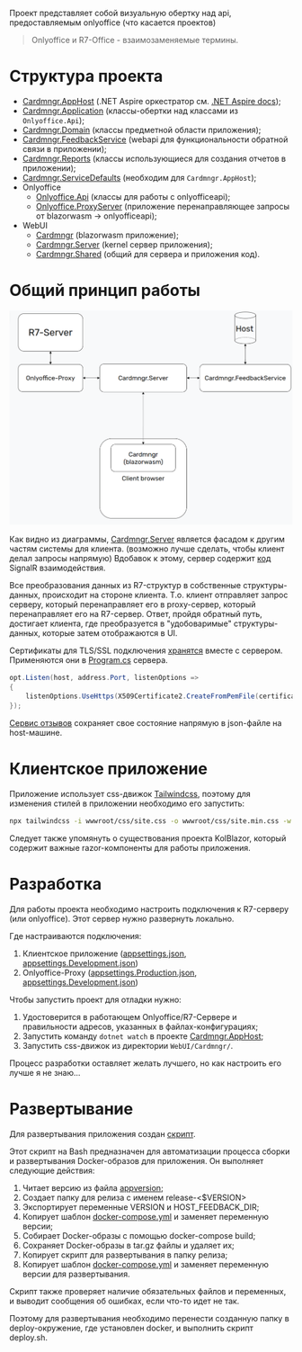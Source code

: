 Проект представляет собой визуальную обертку над api, предоставляемым onlyoffice (что касается проектов)

> Onlyoffice и R7-Office - взаимозаменяемые термины.

# Структура проекта

- [Cardmngr.AppHost](/Cardmngr.AppHost) (.NET Aspire оркестратор см. [.NET Aspire docs](https://learn.microsoft.com/en-us/dotnet/aspire/));
- [Cardmngr.Application](/Cardmngr.Application) (классы-обертки над классами из `Onlyoffice.Api`);
- [Cardmngr.Domain](/Cardmngr.Domain) (классы предметной области приложения);
- [Cardmngr.FeedbackService](/Cardmngr.FeedbackService) (webapi для функциональности обратной связи в приложении);
- [Cardmngr.Reports](/Cardmngr.Reports) (классы использующиеся для создания отчетов в приложении);
- [Cardmngr.ServiceDefaults](/Cardmngr.ServiceDefaults) (необходим для `Cardmngr.AppHost`);
- Onlyoffice
  - [Onlyoffice.Api](/Onlyoffice/Onlyoffice.Api) (классы для работы с onlyofficeapi);
  - [Onlyoffice.ProxyServer](/Onlyoffice/Onlyoffice.ProxyServer) (приложение перенаправляющее запросы от blazorwasm → onlyofficeapi);
- WebUI
  - [Cardmngr](/WebUI/Cardmngr) (blazorwasm приложение);
  - [Cardmngr.Server](/WebUI/Cardmngr.Server) (kernel сервер приложения);
  - [Cardmngr.Shared](/WebUI/Cardmngr.Shared) (общий для сервера и приложения код).

# Общий принцип работы

![interaction scheme](/doc-images/interaction-scheme.png)

Как видно из диаграммы, [Cardmngr.Server](/WebUI/Cardmngr.Server) является фасадом к другим частям системы для клиента. (возможно лучше сделать, чтобы клиент делал запросы напрямую) Вдобавок к этому, сервер содержит [код](/WebUI/Cardmngr.Server/Hubs/) SignalR взаимодействия.

Все преобразования данных из R7-структур в собственные структуры-данных, происходит на стороне клиента. Т.о. клиент отправляет запрос серверу, который перенаправляет его в proxy-сервер, который перенаправляет его на R7-сервер. Ответ, пройдя обратный путь, достигает клиента, где преобразуется в "удобоваримые" структуры-данных, которые затем отображаются в UI.

Сертификаты для TLS/SSL подключения [хранятся](/WebUI/Cardmngr.Server/config/) вместе с сервером. Применяются они в [Program.cs](/WebUI/Cardmngr.Server/Program.cs) сервера.

```cs
opt.Listen(host, address.Port, listenOptions =>
{
    listenOptions.UseHttps(X509Certificate2.CreateFromPemFile(certificatePath, keyCertificate));
});
```

[Сервис отзывов](Cardmngr.FeedbackService) сохраняет свое состояние напрямую в json-файле на host-машине.

# Клиентское приложение

Приложение использует css-движок [Tailwindcss](https://tailwindcss.com/docs/), поэтому для изменения стилей в приложении необходимо его запустить:

```bash
npx tailwindcss -i wwwroot/css/site.css -o wwwroot/css/site.min.css -w
```

Следует также упомянуть о существования проекта KolBlazor, который содержит важные razor-компоненты для работы приложения.

# Разработка

Для работы проекта необходимо настроить подключения к R7-серверу (или onlyoffice). Этот сервер нужно развернуть локально.

Где настраиваются подключения: 

1. Клиентское приложение ([appsettings.json](/WebUI/Cardmngr/wwwroot/appsettings.json), [appsettings.Development.json](/WebUI/Cardmngr/wwwroot/appsettings.json))
2. Onlyoffice-Proxy ([appsettings.Production.json](/Onlyoffice/Onlyoffice.ProxyServer/appsettings.Production.json), [appsettings.Development.json](/Onlyoffice/Onlyoffice.ProxyServer/appsettings.Development.json))

Чтобы запустить проект для отладки нужно:

1. Удостоверится в работающем Onlyoffice/R7-Сервере и правильности адресов, указанных в файлах-конфигурациях;
2. Запустить команду `dotnet watch` в проекте [Cardmngr.AppHost](/Cardmngr.AppHost);
3. Запустить css-движок из директории `WebUI/Cardmngr/`.

Процесс разработки оставляет желать лучшего, но как настроить его лучше я не знаю...

# Развертывание

Для развертывания приложения создан [скрипт](/release.sh).

Этот скрипт на Bash предназначен для автоматизации процесса сборки и развертывания Docker-образов для приложения. Он выполняет следующие действия:

1. Читает версию из файла [appversion](WebUI/Cardmngr.Server/appversion);
2. Создает папку для релиза с именем release-<$VERSION>
3. Экспортирует переменные VERSION и HOST_FEEDBACK_DIR;
4. Копирует шаблон [docker-compose.yml](/docker-compose.yml.build.template) и заменяет переменную версии;
5. Собирает Docker-образы с помощью docker-compose build;
6. Сохраняет Docker-образы в tar.gz файлы и удаляет их;
7. Копирует скрипт для развертывания в папку релиза;
8. Копирует шаблон [docker-compose.yml](/docker-compose.yml.deploy.template) и заменяет переменную версии для развертывания.

Скрипт также проверяет наличие обязательных файлов и переменных, и выводит сообщения об ошибках, если что-то идет не так.

Поэтому для развертывания необходимо перенести созданную папку в deploy-окружение, где установлен docker, и выполнить скрипт deploy.sh.
